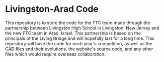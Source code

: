 # Livingston-Arad Code
This repository is to store the code for the FTC team made through the partnership between Livingston High School in Livingston, New Jersey and the new FTC team in Arad, Israel. This partnership is based on the principals of the Living Bridge and will hopefully last for a long time. This repository will have the code for each year's competition, as well as the CAD files and their evolutions, the website's source code, and any other files which would require overseas collaboration. 
